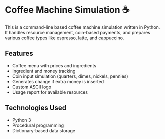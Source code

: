 # Coffee Machine Simulation ☕

This is a command-line based coffee machine simulation written in Python. It handles resource management, coin-based payments, and prepares various coffee types like espresso, latte, and cappuccino.

## Features

- Coffee menu with prices and ingredients
- Ingredient and money tracking
- Coin input simulation (quarters, dimes, nickels, pennies)
- Generates change if extra money is inserted
- Custom ASCII logo
- Usage report for available resources

## Technologies Used

- Python 3
- Procedural programming
- Dictionary-based data storage

